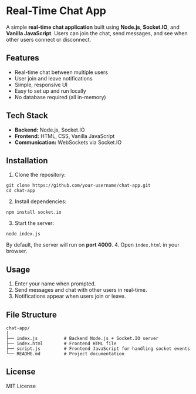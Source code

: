 # Real-Time Chat App

A simple **real-time chat application** built using **Node.js**, **Socket.IO**, and **Vanilla JavaScript**. Users can join the chat, send messages, and see when other users connect or disconnect.

## Features

- Real-time chat between multiple users
- User join and leave notifications
- Simple, responsive UI
- Easy to set up and run locally
- No database required (all in-memory)

## Tech Stack

- **Backend:** Node.js, Socket.IO
- **Frontend:** HTML, CSS, Vanilla JavaScript
- **Communication:** WebSockets via Socket.IO

## Installation

1. Clone the repository:
```
git clone https://github.com/your-username/chat-app.git
cd chat-app
```
2. Install dependencies:
```
npm install socket.io
```
3. Start the server:
```
node index.js
```
By default, the server will run on **port 4000**.
4. Open `index.html` in your browser.

## Usage

1. Enter your name when prompted.
2. Send messages and chat with other users in real-time.
3. Notifications appear when users join or leave.

## File Structure

```
chat-app/
│
├── index.js          # Backend Node.js + Socket.IO server
├── index.html        # Frontend HTML file
├── script.js         # Frontend JavaScript for handling socket events
└── README.md         # Project documentation
```

## License

MIT License
